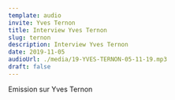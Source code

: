 ```yaml
---
template: audio
invite: Yves Ternon
title: Interview Yves Ternon
slug: ternon
description: Interview Yves Ternon
date: 2019-11-05
audioUrl: ./media/19-YVES-TERNON-05-11-19.mp3
draft: false
---
```

Emission sur Yves Ternon